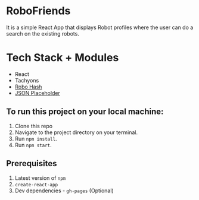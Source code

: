 # RoboFriends
It is a simple React App that displays Robot profiles where the user can do a search on the existing robots.

# Tech Stack + Modules 
* React
* Tachyons
* [Robo Hash](https://robohash.org/)
* [JSON Placeholder](https://jsonplaceholder.typicode.com/)

## To run this project on your local machine: 
1. Clone this repo
2. Navigate to the project directory on your terminal.
3. Run `npm install`.
4. Run `npm start`.

## Prerequisites
1. Latest version of `npm`
2. `create-react-app`
3. Dev dependencies - `gh-pages` (Optional) 
